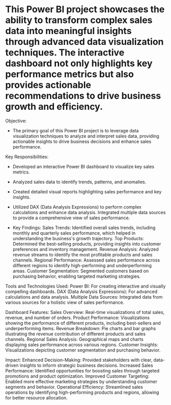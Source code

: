 # This Power BI project showcases the ability to transform complex sales data into meaningful insights through advanced data visualization techniques. The interactive dashboard not only highlights key performance metrics but also provides actionable recommendations to drive business growth and efficiency.

Objective:
- The primary goal of this Power BI project is to leverage data visualization techniques to analyze and interpret sales data, providing actionable insights to drive business decisions and enhance sales performance.

Key Responsibilities:
- Developed an interactive Power BI dashboard to visualize key sales metrics.
- Analyzed sales data to identify trends, patterns, and anomalies.
- Created detailed visual reports highlighting sales performance and key insights.
- Utilized DAX (Data Analysis Expressions) to perform complex calculations and enhance data analysis.
Integrated multiple data sources to provide a comprehensive view of sales performance.


- Key Findings:
Sales Trends: Identified overall sales trends, including monthly and quarterly sales performance, which helped in understanding the business's growth trajectory.
Top Products: Determined the best-selling products, providing insights into customer preferences and inventory management.
Revenue Analysis: Analyzed revenue streams to identify the most profitable products and sales channels.
Regional Performance: Assessed sales performance across different regions to identify high-performing and underperforming areas.
Customer Segmentation: Segmented customers based on purchasing behavior, enabling targeted marketing strategies.


Tools and Technologies Used:
Power BI: For creating interactive and visually compelling dashboards.
DAX (Data Analysis Expressions): For advanced calculations and data analysis.
Multiple Data Sources: Integrated data from various sources for a holistic view of sales performance.


Dashboard Features:
Sales Overview: Real-time visualizations of total sales, revenue, and number of orders.
Product Performance: Visualizations showing the performance of different products, including best-sellers and underperforming items.
Revenue Breakdown: Pie charts and bar graphs illustrating the revenue contribution of different products and sales channels.
Regional Sales Analysis: Geographical maps and charts displaying sales performance across various regions.
Customer Insights: Visualizations depicting customer segmentation and purchasing behavior.


Impact:
Enhanced Decision-Making: Provided stakeholders with clear, data-driven insights to inform strategic business decisions.
Increased Sales Performance: Identified opportunities for boosting sales through targeted promotions and product optimization.
Improved Customer Targeting: Enabled more effective marketing strategies by understanding customer segments and behavior.
Operational Efficiency: Streamlined sales operations by identifying high-performing products and regions, allowing for better resource allocation.









